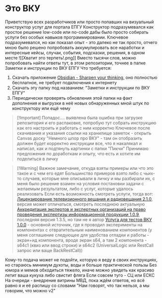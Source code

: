 # Это ВКУ

Приветствую всех разработчиков или просто попавших на визуальный конструктор услуг для портала ЕПГУ
Конструктор подразумевался как простое решение low-code или no-code дабы было просто собирать услуги без особых навыков программировании.
Ключевое подразумевался, но как показал опыт - это далеко не так просто, отчего мною было решено попробовать аккумулировать все наработки и интересные кейсы, случаи, события, подсказки, решения, в одном месте
![[Хватит это терпеть!.png]]
Вместо тысячи слов, можно попробовать найти ответы тут, в этом репозитории, точнее в папке Заметки и инструкции по ВКУ ЕПГУ
Что требуется: 
1) Скачать приложение [Obsidian - Sharpen your thinking](https://obsidian.md/), оно полностью бесплатное, не требует подключения к интернету
2) Скачать эту папку под названием: "Заметки и инструкции по ВКУ ЕПГУ"
3) Периодически проверять обновления этой папки на факт дополнения и выгрузки в неё новых обнаруженных мной штук по конструктору или ещё чему

>[!Important] Попадос....
>выявлена была ошибка при загрузке репозитория и его распаковке, попробую тут собрать инструкцию как его настроить и работать с ним корректно
Ключевое после скачивания и указания ссылки на хранилище заметок - открыть Canvas доску "Немного шпор про ВКУ" - там он отобразить должен будет корректно инструкции все, что я накалякал и написал, как и подтянуть картинки с папки "Пикчи"
Принимаю предложения по доработкам и опыту, что есть и хотите им поделиться в личку

>[!Warning] Важное замечание, откуда взяты примеры или что это такое и с чем его едят
>Большинство примеров взято либо с чьих-то случаев, которые мне описывали в личку и мы разбирали их, с меня было решение взамен на условия постановки задачи с желаемым результатом, либо с услуг, которые удалось реализовать
>Если есть возможность смотреть услуги, тогда вот:
>[Лицензирование телевизионного вещания и радиовещания 2.1.0](https://vku.test.gosuslugi.ru/service/60024584/2.1.0/system/SF), версия может отличаться, смотреть последнюю актуальную
>[Аккредитация экспертов и экспертных организаций на право проведения экспертизы информационной продукции 1.0.9](https://vku.test.gosuslugi.ru/service/60014662/1.0.9/system/SF), последняя версия 1.3.5, но там не я автор
>[Услуга для тестов ВКУ 1.0.0](https://vku.test.gosuslugi.ru/service/60028744/1.0.0/system/SF) - основной источник, где я проводил эксперименты на компонентах с отвратительным наименованием компонентов (у меня соглашение следующее для удобства отладки и работы - экран+ид компонента, вроде экран s64, а там 2 компонента - s64c1 (квиз или ввод строки) и s64c2 (UniversalLogic или RestCall запрос или ваще BackRestCall))

Кому-то подача может не подойти, которую я веду в своих инструкциях, но стараюсь минимум духоты, воды и больше практической пользы
Без юмора и мемов обходиться тяжело, иначе можно увидеть как красиво летит ваша кукуха либо свистит фляга
Если совсем туго - СЦ или ЕСКС
На очереди - внедрение витрины МВД, пока ждём ответов, но всё равно я и её распишу со словами "Нам говорят, что так нельзя, а мы говорим, что можно v2"